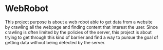 # WebRobot
This project purpose is about a web robot able to get data from a website by crawling all the webpage and finding content that interest the user. Since crawling is often limited by the policies of the server, this project is about trying to get through this kind of barrier and find a way to pursue the goal of getting data without being detected by the server.

